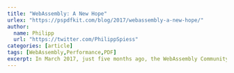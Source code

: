 ```yaml
---
title: "WebAssembly: A New Hope"
urlex: "https://pspdfkit.com/blog/2017/webassembly-a-new-hope/"
author:
  name: Philipp
  url: "https://twitter.com/PhilippSpiess"
categories: [article]
tags: [WebAssembly,Performance,PDF]
excerpt: In March 2017, just five months ago, the WebAssembly Community Group reached consensus on the initial (MVP) binary format, JavaScript API, and reference interpreter. This exciting new technology is already shipping in Chrome, Firefox and will be fully supported in macOS High Sierra with iOS 11 with Microsoft Edge support following shortly thereafter. But what is WebAssembly and what does it mean for the web?
---
```

